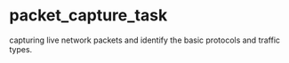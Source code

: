 # packet_capture_task
capturing live network packets and identify the basic protocols and traffic types.
